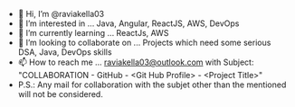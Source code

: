 - 👋 Hi, I’m @raviakella03
- 👀 I’m interested in ... Java, Angular, ReactJS, AWS, DevOps
- 🌱 I’m currently learning ... ReactJs, AWS
- 💞️ I’m looking to collaborate on ... Projects which need some serious DSA, Java, DevOps skills
- 📫 How to reach me ... raviakella03@outlook.com with Subject: "COLLABORATION - GitHub - \<Git Hub Profile\> - \<Project Title\>"
- P.S.: Any mail for collaboration with the subjet other than the mentioned will not be considered.

<!---
raviakella03/raviakella03 is a ✨ special ✨ repository because its `README.md` (this file) appears on your GitHub profile.
You can click the Preview link to take a look at your changes.
--->
